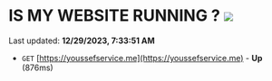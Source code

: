 # IS MY WEBSITE RUNNING ? [![](https://img.shields.io/static/v1?label=Sponsor&message=%E2%9D%A4&logo=GitHub&color=%23fe8e86)](https://github.com/sponsors/<username>)

Last updated: **12/29/2023, 7:33:51 AM**

- `GET` [https://youssefservice.me](https://youssefservice.me) - **Up** (876ms)
